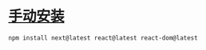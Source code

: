 # [手动安装](https://nextjs.org/docs/getting-started/installation)

```bash
npm install next@latest react@latest react-dom@latest
```
